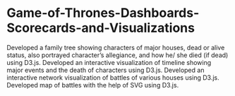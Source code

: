 # Game-of-Thrones-Dashboards-Scorecards-and-Visualizations
Developed a family tree showing characters of major houses, dead or alive status, also portrayed character’s allegiance, and how he/ she died (if dead) using D3.js. Developed an interactive visualization of timeline showing major events and the death of characters using D3.js. Developed an interactive network visualization of battles of various houses using D3.js. Developed map of battles with the help of SVG using D3.js.

